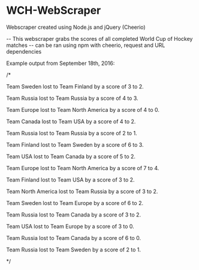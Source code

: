 # WCH-WebScraper
Webscraper created using Node.js and jQuery (Cheerio) 

-- This webscraper grabs the scores of all completed World Cup of Hockey matches
-- can be ran using npm with cheerio, request and URL dependencies

Example output from September 18th, 2016: 

/*

Team Sweden lost to Team Finland by a score of 3 to 2.

Team Russia lost to Team Russia by a score of 4 to 3.

Team Europe lost to Team North America by a score of 4 to 0.

Team Canada lost to Team USA by a score of 4 to 2.

Team Russia lost to Team Russia by a score of 2 to 1.

Team Finland lost to Team Sweden by a score of 6 to 3.

Team USA lost to Team Canada by a score of 5 to 2.

Team Europe lost to Team North America by a score of 7 to 4.

Team Finland lost to Team USA by a score of 3 to 2.

Team North America lost to Team Russia by a score of 3 to 2.

Team Sweden lost to Team Europe by a score of 6 to 2.

Team Russia lost to Team Canada by a score of 3 to 2.

Team USA lost to Team Europe by a score of 3 to 0.

Team Russia lost to Team Canada by a score of 6 to 0.

Team Russia lost to Team Sweden by a score of 2 to 1.

*/
